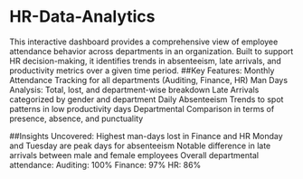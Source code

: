 # HR-Data-Analytics
This interactive dashboard provides a comprehensive view of employee attendance behavior across departments in an organization. Built to support HR decision-making, it identifies trends in absenteeism, late arrivals, and productivity metrics over a given time period.
##Key Features:
Monthly Attendance Tracking for all departments (Auditing, Finance, HR)
Man Days Analysis: Total, lost, and department-wise breakdown
Late Arrivals categorized by gender and department
Daily Absenteeism Trends to spot patterns in low productivity days
Departmental Comparison in terms of presence, absence, and punctuality

##Insights Uncovered:
Highest man-days lost in Finance and HR
Monday and Tuesday are peak days for absenteeism
Notable difference in late arrivals between male and female employees
Overall departmental attendance:
Auditing: 100%
Finance: 97%
HR: 86%


